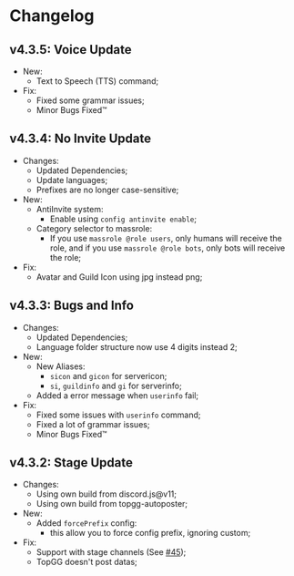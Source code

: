 # Changelog

## v4.3.5: Voice Update

- New:
  - Text to Speech (TTS) command;
- Fix:
  - Fixed some grammar issues;
  - Minor Bugs Fixed:tm:

## v4.3.4: No Invite Update

- Changes:
  - Updated Dependencies;
  - Update languages;
  - Prefixes are no longer case-sensitive;
- New:
  - AntiInvite system:
    - Enable using `config antinvite enable`;
  - Category selector to massrole:
    - If you use `massrole @role users`, only humans will receive the role, and if you use `massrole @role bots`, only bots will receive the role;
- Fix:
  - Avatar and Guild Icon using jpg instead png;

## v4.3.3: Bugs and Info

- Changes:
  - Updated Dependencies;
  - Language folder structure now use 4 digits instead 2;
- New:
  - New Aliases:
    - `sicon` and `gicon` for servericon;
    - `si`, `guildinfo` and `gi` for serverinfo;
  - Added a error message when `userinfo` fail;
- Fix:
  - Fixed some issues with `userinfo` command;
  - Fixed a lot of grammar issues;
  - Minor Bugs Fixed:tm:

## v4.3.2: Stage Update

- Changes:
  - Using own build from discord.js@v11;
  - Using own build from topgg-autoposter;
- New:
  - Added `forcePrefix` config:
    - this allow you to force config prefix, ignoring custom;
- Fix:
  - Support with stage channels (See [#45]);
  - TopGG doesn't post datas;

[#45]: https://github.com/ArunaBot/Aruna/issues/45
